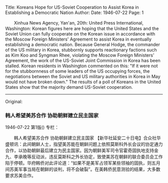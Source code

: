 Title: Koreans Hope for US-Soviet Cooperation to Assist Korea in Establishing a Democratic Nation
Author:
Date: 1946-07-22
Page: 1

　　Xinhua News Agency, Yan'an, 20th: United Press International, Washington: Korean figures here are hoping that the United States and the Soviet Union can fully cooperate on the Korean issue in accordance with the Moscow Foreign Ministers' Agreement to assist Korea in eventually establishing a democratic nation. Because General Hodge, the commander of the US military in Korea, stubbornly supports reactionary factions such as Kim Koo and Syngman Rhee, violating the Moscow Foreign Ministers' Agreement, the work of the US-Soviet Joint Commission in Korea has been stalled. Korean residents in Washington commented on this: "If it were not for the stubbornness of some leaders of the US occupying forces, the negotiations between the Soviet and US military authorities in Korea in May would not have broken down." The results of a poll of Koreans in the United States show that the majority demand US-Soviet cooperation.



<hr /> 

Original: 


### 韩人希望美苏合作  协助朝鲜建立民主国家

1946-07-22
第1版()
专栏：

　　韩人希望美苏合作
    协助朝鲜建立民主国家
    【新华社延安二十日电】合众社华盛顿讯：此间朝鲜人士，指望美苏能在朝鲜问题上依照莫斯科外长会议的协定通力合作，以协助朝鲜最后建立为民主国家。因为朝鲜美军司令官霍奇固执地支持金九、李承晚等反动派，违反莫斯科之外长协定，致使美苏在朝鲜的联合委员会工作陷于停顿。华府韩侨对此评论道：“如果不是美军占领军某些领袖的固执，则五月间苏美军事当局在朝鲜的谈判，将不会破裂”。在美韩侨民意测验的结果，大多数要求苏美合作。
